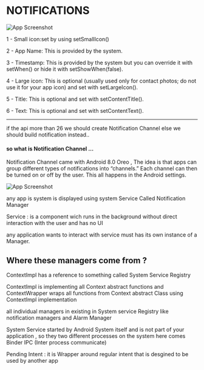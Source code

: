 
# NOTIFICATIONS

![App Screenshot](https://miro.medium.com/max/875/0*HUEWSYjjJllE9j9E.png)

1 - Small icon:set by using setSmallIcon()

2 - App Name: This is provided by the system.

3 - Timestamp: This is provided by the system but you can override it with setWhen() or hide it with setShowWhen(false).

4 - Large icon: This is optional (usually used only for contact photos; do not use it for your app icon) and set with setLargeIcon().

5 - Title: This is optional and set with setContentTitle().

6 - Text: This is optional and set with setContentText().
_________

if the api more than 26 we should create Notification Channel else we should build notification instead..

#### so what is Notification Channel ...

Notification Channel came with Android 8.0 Oreo , The idea is that apps can group different types of notifications into “channels.” Each channel can then be turned on or off by the user. This all happens in the Android settings.

![App Screenshot](https://www.howtogeek.com/wp-content/uploads/2021/02/2021-02-25_15-35-35.png?trim=1,1&bg-color=000&pad=1,1)

any app is system is displayed using system Service Called Notification
Manager

Service : is a component wich runs in the background without direct interaction
with the user and has no UI

any application wants to interact with service must has its own instance of a Manager.

## Where these managers come from ?
ContextImpl has a reference to something called System Service Registry

ContextImpl is implementing all Context abstract functions and ContextWrapper wraps all functions from Context abstract Class using ContextImpl implementation

all individual managers in existing in System service Registry like notification managers and Alarm Manager

System Service started by Android System itself and is not part of your application , so they two different processes on the system
here comes Binder IPC (Inter process communicate)

Pending Intent : it is Wrapper around regular intent that is desgined to be used by another app






